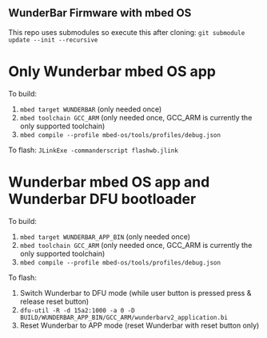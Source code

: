 ## WunderBar Firmware with mbed OS

This repo uses submodules so execute this after cloning:
```git submodule update --init --recursive```

# Only Wunderbar mbed OS app
To build:
1. ```mbed target WUNDERBAR``` (only needed once)
2. ```mbed toolchain GCC_ARM``` (only needed once, GCC_ARM is currently the only supported toolchain)
3. ```mbed compile --profile mbed-os/tools/profiles/debug.json```

To flash:
```JLinkExe -commanderscript flashwb.jlink```

# Wunderbar mbed OS app and Wunderbar DFU bootloader
To build:
1. ```mbed target WUNDERBAR_APP_BIN``` (only needed once)
2. ```mbed toolchain GCC_ARM``` (only needed once, GCC_ARM is currently the only supported toolchain)
3. ```mbed compile --profile mbed-os/tools/profiles/debug.json```

To flash:
1. Switch Wunderbar to DFU mode (while user button is pressed press & release reset button)
2. ```dfu-util -R -d 15a2:1000 -a 0 -D BUILD/WUNDERBAR_APP_BIN/GCC_ARM/wunderbarv2_application.bi```
3. Reset Wunderbar to APP mode (reset Wunderbar with reset button only)
